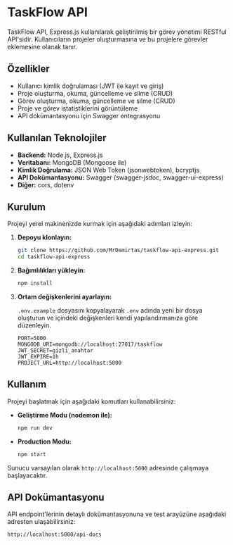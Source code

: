 # TaskFlow API

TaskFlow API, Express.js kullanılarak geliştirilmiş bir görev yönetimi RESTful API'sidir. Kullanıcıların projeler oluşturmasına ve bu projelere görevler eklemesine olanak tanır.

## Özellikler

- Kullanıcı kimlik doğrulaması (JWT ile kayıt ve giriş)
- Proje oluşturma, okuma, güncelleme ve silme (CRUD)
- Görev oluşturma, okuma, güncelleme ve silme (CRUD)
- Proje ve görev istatistiklerini görüntüleme
- API dokümantasyonu için Swagger entegrasyonu

## Kullanılan Teknolojiler

- **Backend:** Node.js, Express.js
- **Veritabanı:** MongoDB (Mongoose ile)
- **Kimlik Doğrulama:** JSON Web Token (jsonwebtoken), bcryptjs
- **API Dokümantasyonu:** Swagger (swagger-jsdoc, swagger-ui-express)
- **Diğer:** cors, dotenv

## Kurulum

Projeyi yerel makinenizde kurmak için aşağıdaki adımları izleyin:

1.  **Depoyu klonlayın:**

    ```bash
    git clone https://github.com/MrDemirtas/taskflow-api-express.git
    cd taskflow-api-express
    ```

2.  **Bağımlılıkları yükleyin:**

    ```bash
    npm install
    ```

3.  **Ortam değişkenlerini ayarlayın:**

    `.env.example` dosyasını kopyalayarak `.env` adında yeni bir dosya oluşturun ve içindeki değişkenleri kendi yapılandırmanıza göre düzenleyin.

    ```
    PORT=5000
    MONGODB_URI=mongodb://localhost:27017/taskflow
    JWT_SECRET=gizli_anahtar
    JWT_EXPIRE=1h
    PROJECT_URL=http://localhost:5000
    ```

## Kullanım

Projeyi başlatmak için aşağıdaki komutları kullanabilirsiniz:

- **Geliştirme Modu (nodemon ile):**

  ```bash
  npm run dev
  ```

- **Production Modu:**

  ```bash
  npm start
  ```

Sunucu varsayılan olarak `http://localhost:5000` adresinde çalışmaya başlayacaktır.

## API Dokümantasyonu

API endpoint'lerinin detaylı dokümantasyonuna ve test arayüzüne aşağıdaki adresten ulaşabilirsiniz:

`http://localhost:5000/api-docs`
